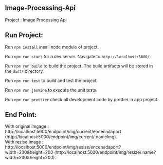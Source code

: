 ## Image-Processing-Api

Project : Image Processing Api

## Run Project: 

Run `npm install` insall node module of project.

Run `npm run start` for a dev server. Navigate to `http://localhost:5000/`.

Run `npm run build` to build the project. The build artifacts will be stored in the `dist/` directory.

Run `npm run test` to build and test the project. 

Run `npm run jasmine` to execute the unit tests

Run `npm run prettier` check all development code by prettier in app project. 

## End Point: 

With original imgage : http://localhost:5000/endpoint/img/current/encenadaport (http://localhost:5000/endpoint/img/current/:nameImg).
<br>
With rezise image : http://localhost:5000/endpoint/img/resize/encenadaport?width=200&height=200 (http://localhost:5000/endpoint/img/resize/:name?width=200&height=200).



